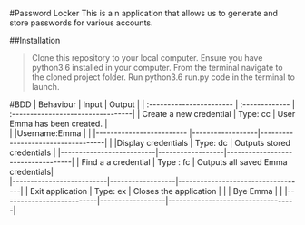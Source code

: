 #Password Locker
This is a n application that allows us to generate and store passwords for various accounts.

##Installation
>Clone this repository to your local computer.
>Ensure you have python3.6 installed in your computer.
>From the terminal navigate to the cloned project folder.
>Run python3.6 run.py code in the terminal to launch.


#BDD
| Behaviour                | Input            | Output                            |
| :----------------------- | :-------------   | :---------------------------------|
| Create a new credential  | Type: cc         |  User Emma has been created.      |  
|                          |Username:Emma     |                                   |
|------------------------- |------------------|-----------------------------------|                    | |Display credentials       | Type: dc         | Outputs stored credentials        |
|--------------------------|------------------|-----------------------------------|
| Find a a credential      | Type : fc        | Outputs all saved Emma credentials|      
|--------------------------|------------------|-----------------------------------|
| Exit application         | Type: ex         | Closes the application            |
|                          | Bye Emma         |                                   |
|--------------------------|------------------|-----------------------------------|
